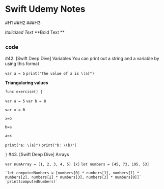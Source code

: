 # Swift Udemy Notes 

#H1
##H2
###H3

*Italicized Text*
**Bold Text **

`code`
---
#42. [Swift Deep Dive] Variables
You can print out a string and a variable by using this format 

`var a = 5`
`print("The value of a is \(a)")`

**Triangularing values**

`func exercise() {`

  `var a = 5`
    `var b = 8`
   
`var x = 0`

`x=b`

`b=a`

`a=x`

 `print("a: \(a)")`
 `print("b: \(b)")`
    
`}`
#43. [Swift Deep Dive] Arrays

`var numArray = [1, 2, 3, 4, 5] [x]`
`let numbers = [45, 73, 195, 53]`
    
    
    
    `let computedNumbers = [numbers[0] * numbers[1], numbers[1] * numbers[2], numbers[2] * numbers[3], numbers[3] * numbers[0]]`
    `print(computedNumbers)`
    
   
                           
                          

